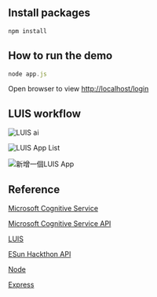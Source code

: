 ## Install packages
```js 
npm install
```

## How to run the demo
```js
node app.js
```
Open browser to view [http://localhost/login](http://localhost/login)

## LUIS workflow
![LUIS ai](Image/1.png)

![LUIS App List](Image/2.png)

![新增一個LUIS App](Image/3.png)

## Reference 
[Microsoft Cognitive Service](https://www.microsoft.com/cognitive-services/en-us/)

[Microsoft Cognitive Service API](https://www.microsoft.com/cognitive-services/en-us/documentation)

[LUIS](https://www.luis.ai/)

[ESun Hackthon API]()

[Node](https://nodejs.org/en/)

[Express](http://expressjs.com/zh-tw/)